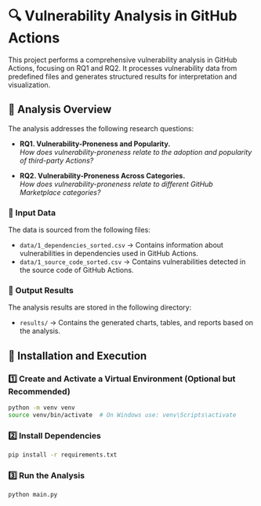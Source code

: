 # 🔍 Vulnerability Analysis in GitHub Actions

This project performs a comprehensive vulnerability analysis in GitHub Actions, focusing on RQ1 and RQ2. It processes vulnerability data from predefined files and generates structured results for interpretation and visualization.

## 📌 Analysis Overview

The analysis addresses the following research questions:

- **RQ1. Vulnerability-Proneness and Popularity.**  
  *How does vulnerability-proneness relate to the adoption and popularity of third-party Actions?*  

- **RQ2. Vulnerability-Proneness Across Categories.**  
  *How does vulnerability-proneness relate to different GitHub Marketplace categories?*  

### 📂 Input Data

The data is sourced from the following files:

- `data/1_dependencies_sorted.csv` → Contains information about vulnerabilities in dependencies used in GitHub Actions.
- `data/1_source_code_sorted.csv` → Contains vulnerabilities detected in the source code of GitHub Actions.

### 📁 Output Results

The analysis results are stored in the following directory:

- `results/` → Contains the generated charts, tables, and reports based on the analysis.

## 🚀 Installation and Execution

### 1️⃣ Create and Activate a Virtual Environment (Optional but Recommended)

```bash
python -m venv venv
source venv/bin/activate  # On Windows use: venv\Scripts\activate
```

### 2️⃣ Install Dependencies

```bash
pip install -r requirements.txt
```

### 3️⃣ Run the Analysis

```bash
python main.py
```

